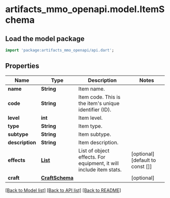 # artifacts_mmo_openapi.model.ItemSchema

## Load the model package
```dart
import 'package:artifacts_mmo_openapi/api.dart';
```

## Properties
Name | Type | Description | Notes
------------ | ------------- | ------------- | -------------
**name** | **String** | Item name. | 
**code** | **String** | Item code. This is the item's unique identifier (ID). | 
**level** | **int** | Item level. | 
**type** | **String** | Item type. | 
**subtype** | **String** | Item subtype. | 
**description** | **String** | Item description. | 
**effects** | [**List<ItemEffectSchema>**](ItemEffectSchema.md) | List of object effects. For equipment, it will include item stats. | [optional] [default to const []]
**craft** | [**CraftSchema**](CraftSchema.md) |  | [optional] 

[[Back to Model list]](../README.md#documentation-for-models) [[Back to API list]](../README.md#documentation-for-api-endpoints) [[Back to README]](../README.md)


